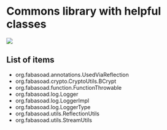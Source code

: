 # Commons library with helpful classes

[![](https://jitpack.io/v/fabasoad/commons-lang.svg)]()

## List of items

- org.fabasoad.annotations.UsedViaReflection
- org.fabasoad.crypto.CryptoUtils.BCrypt
- org.fabasoad.function.FunctionThrowable
- org.fabasoad.log.Logger
- org.fabasoad.log.LoggerImpl
- org.fabasoad.log.LoggerType
- org.fabasoad.utils.ReflectionUtils
- org.fabasoad.utils.StreamUtils